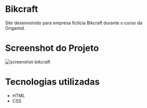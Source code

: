# Bikcraft

Site desenvolvido para empresa fictícia Bikcraft durante o curso da Origamid.

# Screenshot do Projeto

![screenshot-bikcraft](https://user-images.githubusercontent.com/98422749/204630185-b9d34ef5-3968-4854-bddc-53c0e5fcced3.PNG)

# Tecnologias utilizadas

- HTML
- CSS
